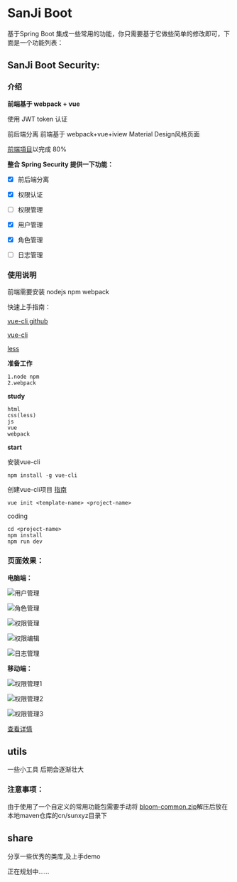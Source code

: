 # SanJi Boot

基于Spring Boot 集成一些常用的功能，你只需要基于它做些简单的修改即可，下面是一个功能列表：



## SanJi Boot Security:

### 介绍 

 **前端基于 webpack + vue** 

使用 JWT token 认证

前后端分离 前端基于 webpack+vue+iview  Material Design风格页面

[前端項目](https://gitee.com/sunxyz/sanji-boot-admin)以完成 80%

**整合 Spring Security 提供一下功能：**

* [x] 前后端分离

* [x] 权限认证 
 
* [ ] 权限管理
 
* [x] 用户管理 

* [x] 角色管理 

* [ ] 日志管理


### 使用说明 

前端需要安装 nodejs npm webpack

快速上手指南：


[vue-cli github](https://github.com/vuejs/vue-cli)

[vue-cli](https://vuxjs.gitbooks.io/vux/content/install/vue.html)

[less](http://www.css88.com/doc/less/features/#features-overview-feature)

**准备工作**

```
1.node npm
2.webpack
```

**study**

```
html
css(less)
js
vue
webpack
```
**start**

安装vue-cli
```
npm install -g vue-cli
```
创建vue-cli项目
[指南](https://github.com/vuejs/vue-cli)
```
vue init <template-name> <project-name>
```
coding
```
cd <project-name>
npm install
npm run dev
```




### 页面效果：
**电脑端：**

![用户管理](resources/sanji-boot-security-user.png)

![角色管理](resources/sanji-boot-security-role.png)

![权限管理](resources/sanji-boot-security-sec.png)

![权限编辑](resources/sanji-boot-security-sec-add.png)

![日志管理](resources/sanji-boot-security-log.png)

**移动端：**

![权限管理1](resources/sanji-boot-security-sec-phone-skin-blue.png)

![权限管理2](resources/sanji-boot-security-sec-phone.png)

![权限管理3](resources/sanji-boot-security-sec-phone-skin-green.png)


[查看详情](sanji-boot-security)


## utils

一些小工具 后期会逐渐壮大

### 注意事项：
由于使用了一个自定义的常用功能包需要手动将 [bloom-common.zip](resources/lib/bloom-common.zip)解压后放在本地maven仓库的cn/sunxyz目录下


## share

分享一些优秀的类库,及上手demo

正在规划中......